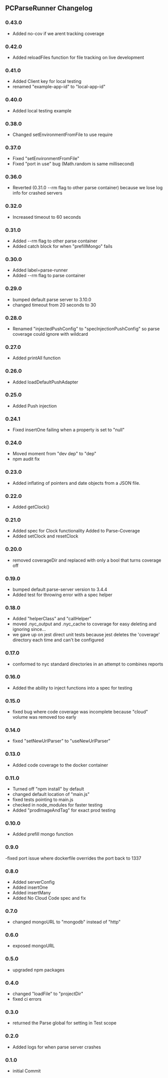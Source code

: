 ## PCParseRunner Changelog

### 0.43.0
- Added no-cov if we arent tracking coverage

### 0.42.0
- Added reloadFiles function for file tracking on live development

### 0.41.0
- Added Client key for local testing
- renamed "example-app-id" to "local-app-id"

### 0.40.0
- Added local testing example

### 0.38.0
- Changed setEnvironmentFromFile to use require

### 0.37.0
- Fixed "setEnvironmentFromFile"
- Fixed "port in use" bug (Math.random is same millisecond)

### 0.36.0
- Reverted (0.31.0 --rm flag to other parse container) because we lose log info for crashed servers

### 0.32.0
- Increased timeout to 60 seconds

### 0.31.0
- Added --rm flag to other parse container
- Added catch block for when "prefillMongo" fails

### 0.30.0
- Added label=parse-runner
- Added --rm flag to parse container

### 0.29.0
- bumped default parse server to 3.10.0
- changed timeout from 20 seconds to 30

### 0.28.0
- Renamed "injectedPushConfig" to "specInjectionPushConfig" so parse coverage could ignore with wildcard

### 0.27.0
- Added printAll function

### 0.26.0
- Added loadDefaultPushAdapter

### 0.25.0
- Added Push injection

### 0.24.1
- Fixed insertOne failing when a property is set to "null"

### 0.24.0
- Moved moment from "dev dep" to "dep"
- npm audit fix

### 0.23.0

- Added inflating of pointers and date objects from a JSON file.

### 0.22.0

- Added getClock()

### 0.21.0

- Added spec for Clock functionality Added to Parse-Coverage
- Added setClock and resetClock

### 0.20.0

- removed coverageDir and replaced with only a bool that turns coverage off

### 0.19.0

- bumped default parse-server version to 3.4.4
- Added test for throwing error with a spec helper

### 0.18.0

- Added "helperClass" and "callHelper"
- moved .nyc_output and .nyc_cache to coverage for easy deleting and ignoring since...
- we gave up on jest direct unit tests because jest deletes the 'coverage' directory each time and can't be configured

### 0.17.0

- conformed to nyc standard directories in an attempt to combines reports

### 0.16.0

- Added the ability to inject functions into a spec for testing

### 0.15.0

- fixed bug where code coverage was incomplete because "cloud" volume was removed too early

### 0.14.0

- fixed "setNewUrlParser" to "useNewUrlParser"

### 0.13.0

- Added code coverage to the docker container

### 0.11.0

- Turned off "npm install" by default
- changed default location of "main.js"
- fixed tests pointing to main.js
- checked in node_modules for faster testing
- Added "prodImageAndTag" for exact prod testing

### 0.10.0

- Added prefill mongo function

### 0.9.0

-fixed port issue where dockerfile overrides the port back to 1337

### 0.8.0

- Added serverConfig
- Added insertOne
- Added insertMany
- Added No Cloud Code spec and fix

### 0.7.0

- changed mongoURL to "mongodb" instead of "http"

### 0.6.0

- exposed mongoURL

### 0.5.0

- upgraded npm packages

### 0.4.0

- changed "loadFile" to "projectDir"
- fixed ci errors

### 0.3.0

- returned the Parse global for setting in Test scope

### 0.2.0

- Added logs for when parse server crashes

### 0.1.0

- initial Commit